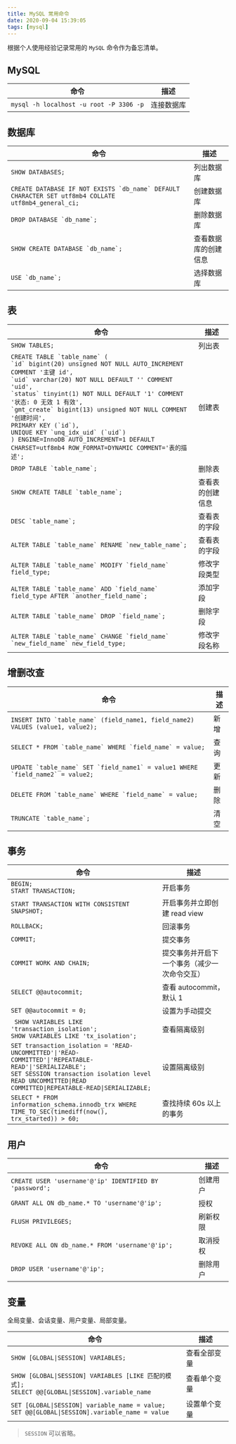 ```yaml
---
title: MySQL 常用命令
date: 2020-09-04 15:39:05
tags: [mysql]
---
```


根据个人使用经验记录常用的 `MySQL` 命令作为备忘清单。

<!-- more -->

## MySQL

|命令|描述|
|--|--|
|` mysql -h localhost -u root -P 3306 -p `|连接数据库|

## 数据库

|命令|描述|
|--|--|
|`` SHOW DATABASES; ``|列出数据库|
|`` CREATE DATABASE IF NOT EXISTS `db_name` DEFAULT CHARACTER SET utf8mb4 COLLATE utf8mb4_general_ci; ``|创建数据库|
|`` DROP DATABASE `db_name`; ``|删除数据库|
|`` SHOW CREATE DATABASE `db_name`; ``|查看数据库的创建信息|
|`` USE `db_name`; ``|选择数据库|


## 表

|命令|描述|
|--|--|
|`` SHOW TABLES; ``|列出表|
|`` CREATE TABLE `table_name` ( `` </br> `` `id` bigint(20) unsigned NOT NULL AUTO_INCREMENT COMMENT '主键 id', `` </br> `` `uid` varchar(20) NOT NULL DEFAULT '' COMMENT 'uid', `` </br> `` `status` tinyint(1) NOT NULL DEFAULT '1' COMMENT '状态: 0 无效 1 有效', `` </br> `` `gmt_create` bigint(13) unsigned NOT NULL COMMENT '创建时间', `` </br> `` PRIMARY KEY (`id`), `` </br> `` UNIQUE KEY `unq_idx_uid` (`uid`) `` </br> `` ) ENGINE=InnoDB AUTO_INCREMENT=1 DEFAULT CHARSET=utf8mb4 ROW_FORMAT=DYNAMIC COMMENT='表的描述'; ``|创建表|
|`` DROP TABLE `table_name`; ``|删除表|
|`` SHOW CREATE TABLE `table_name`; ``|查看表的创建信息|
|`` DESC `table_name`; ``|查看表的字段|
|`` ALTER TABLE `table_name` RENAME `new_table_name`; ``|查看表的字段|
|`` ALTER TABLE `table_name` MODIFY `field_name` field_type; ``|修改字段类型|
|`` ALTER TABLE `table_name` ADD `field_name` field_type AFTER `another_field_name`; ``|添加字段|
|`` ALTER TABLE `table_name` DROP `field_name`; ``|删除字段|
|`` ALTER TABLE `table_name` CHANGE `field_name` `new_field_name` new_field_type; ``|修改字段名称|

## 增删改查

|命令|描述|
|--|--|
|`` INSERT INTO `table_name` (field_name1, field_name2) VALUES (value1, value2); ``|新增|
|`` SELECT * FROM `table_name` WHERE `field_name` = value; ``|查询|
|`` UPDATE `table_name` SET `field_name1` = value1 WHERE `field_name2` = value2; ``|更新|
|`` DELETE FROM `table_name` WHERE `field_name` = value; ``|删除|
|`` TRUNCATE `table_name`; ``|清空|

## 事务

|命令|描述|
|--|--|
|` BEGIN; ` </br> ` START TRANSACTION; `|开启事务|
|` START TRANSACTION WITH CONSISTENT SNAPSHOT; `|开启事务并立即创建 read view|
|` ROLLBACK; `|回滚事务|
|` COMMIT; `|提交事务|
|` COMMIT WORK AND CHAIN; `|提交事务并开启下一个事务（减少一次命令交互）|
|` SELECT @@autocommit; `|查看 autocommit，默认 1|
|` SET @@autocommit = 0; `|设置为手动提交|
|` SHOW VARIABLES LIKE 'transaction_isolation';` </br> ` SHOW VARIABLES LIKE 'tx_isolation'; `|查看隔离级别|
|` SET transaction_isolation = 'READ-UNCOMMITTED'\|'READ-COMMITTED'\|'REPEATABLE-READ'\|'SERIALIZABLE'; ` </br> ` SET SESSION transaction isolation level READ UNCOMMITTED\|READ COMMITTED\|REPEATABLE-READ\|SERIALIZABLE; `|设置隔离级别|
|` SELECT * FROM information_schema.innodb_trx WHERE TIME_TO_SEC(timediff(now(), trx_started)) > 60; `|查找持续 60s 以上的事务|

## 用户

|命令|描述|
|--|--|
|` CREATE USER 'username'@'ip' IDENTIFIED BY 'password'; `|创建用户|
|` GRANT ALL ON db_name.* TO 'username'@'ip'; `|授权|
|` FLUSH PRIVILEGES; `|刷新权限|
|` REVOKE ALL ON db_name.* FROM 'username'@'ip'; `|取消授权|
|` DROP USER 'username'@'ip'; `|删除用户|

## 变量

全局变量、会话变量、用户变量、局部变量。

|命令|描述|
|--|--|
|` SHOW [GLOBAL\|SESSION] VARIABLES; `|查看全部变量|
|` SHOW [GLOBAL\|SESSION] VARIABLES [LIKE 匹配的模式]; ` </br> ` SELECT @@[GLOBAL\|SESSION].variable_name `|查看单个变量|
|` SET [GLOBAL\|SESSION] variable_name = value; ` </br> ` SET @@[GLOBAL\|SESSION].variable_name = value `|设置单个变量|

> `SESSION` 可以省略。
